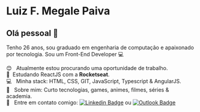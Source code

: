 # Luiz F. Megale Paiva

## Olá pessoal 👋
Tenho 26 anos, sou graduado em engenharia de computação e apaixonado por tecnologia.
Sou um Front-End Developer :computer:

 :blush: &nbsp; Atualmente estou procurando uma oportunidade de trabalho.
 <br/>  :rocket:  &nbsp;Estudando ReactJS com a **Rocketseat**.
 <br/> :computer: &nbsp; Minha stack: HTML, CSS, GIT, JavaScript, Typescript & AngularJS.
 <br/> 💬  &nbsp; Sobre mim: Curto tecnologias, games, animes, filmes, séries & academia.
 <br/> :email: &nbsp; Entre em contato comigo: [![Linkedin Badge](https://img.shields.io/badge/-LinkedIn-blue?style=flat-square&logo=Linkedin&logoColor=white&link=https://www.linkedin.com/in/luiz-fernando-megale-paiva-517219140/)](https://www.linkedin.com/in/luiz-fernando-megale-paiva-517219140/) ou [![Outlook Badge](https://img.shields.io/badge/email--000?style=social&logo=microsoft-outlook&logoColor=0078d4&link=mailto:luiz_paiva@gec.inatel.br)](mailto:luiz_paiva@gec.inatel.br)

